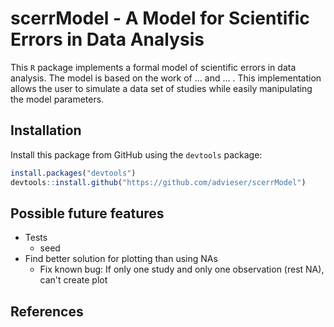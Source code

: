 # scerrModel - A Model for Scientific Errors in Data Analysis
This `R` package implements a formal model of scientific errors in data analysis. The model is based on the work of ... and ... .
This implementation allows the user to simulate a data set of studies while easily manipulating the model parameters.

## Installation
Install this package from GitHub using the `devtools` package:
```r
install.packages("devtools")
devtools::install.github("https://github.com/advieser/scerrModel")
```

## Possible future features
- Tests
  - seed
- Find better solution for plotting than using NAs
  - Fix known bug: If only one study and only one observation (rest NA), can't create plot

## References
